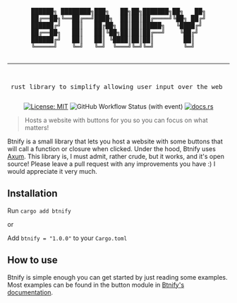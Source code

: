 <div align="center">
<pre>
██████╗ ████████╗███╗   ██╗██╗███████╗██╗   ██╗
██╔══██╗╚══██╔══╝████╗  ██║██║██╔════╝╚██╗ ██╔╝
██████╔╝   ██║   ██╔██╗ ██║██║█████╗   ╚████╔╝ 
██╔══██╗   ██║   ██║╚██╗██║██║██╔══╝    ╚██╔╝  
██████╔╝   ██║   ██║ ╚████║██║██║        ██║   
╚═════╝    ╚═╝   ╚═╝  ╚═══╝╚═╝╚═╝        ╚═╝   

---------------------------------------------------
rust library to simplify allowing user input over the web
</pre>

[![License: MIT](https://img.shields.io/badge/License-MIT-yellow.svg)](https://opensource.org/licenses/MIT)
![GitHub Workflow Status (with event)](https://img.shields.io/github/actions/workflow/status/NotThatRqd/btnify/rust.yml)
[![docs.rs](https://img.shields.io/docsrs/btnify)](https://docs.rs/btnify)

</div>

> Hosts a website with buttons for you so you can focus on what matters!

Btnify is a small library that lets you host a website with some buttons that will call a function or closure
when clicked. Under the hood, Btnify uses [Axum](https://crates.io/crates/axum). This library is, I must admit,
rather crude, but it works, and it's open source! Please leave a pull request with any improvements you have :)
I would appreciate it very much.

## Installation

Run `cargo add btnify`

or

Add `btnify = "1.0.0"` to your `Cargo.toml`

## How to use

Btnify is simple enough you can get started by just reading some examples.
Most examples can be found in the button module in
[Btnify's documentation](http://docs.rs/btnify).
